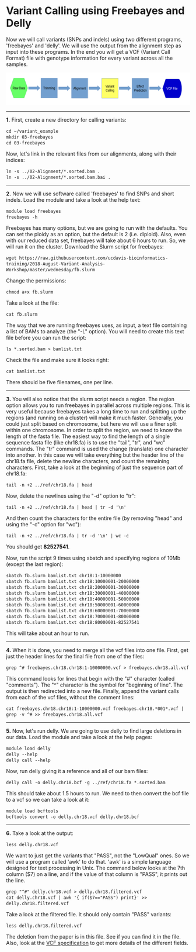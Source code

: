 Variant Calling using Freebayes and Delly
==========================================

Now we will call variants (SNPs and indels) using two different programs, 'freebayes' and 'delly'. We will use the output from the alignment step as input into these programs. In the end you will get a VCF (Variant Call Format) file with genotype information for every variant across all the samples.

![fc04](fc04.png)

---

**1\.** First, create a new directory for calling variants:

    cd ~/variant_example
    mkdir 03-freebayes
    cd 03-freebayes

Now, let's link in the relevant files from our alignments, along with their indices:

    ln -s ../02-Alignment/*.sorted.bam .
    ln -s ../02-Alignment/*.sorted.bam.bai .

---

**2\.** Now we will use software called 'freebayes' to find SNPs and short indels. Load the module and take a look at the help text:

    module load freebayes
    freebayes -h

Freebayes has many options, but we are going to run with the defaults. You can set the ploidy as an option, but the default is 2 (i.e. diploid). Also, even with our reduced data set, freebayes will take about 6 hours to run. So, we will run it on the cluster. Download the Slurm script for freebayes:

    wget https://raw.githubusercontent.com/ucdavis-bioinformatics-training/2018-August-Variant-Analysis-Workshop/master/wednesday/fb.slurm

Change the permissions:

    chmod a+x fb.slurm

Take a look at the file:

    cat fb.slurm

The way that we are running freebayes uses, as input, a text file containing a list of BAMs to analyze (the "-L" option). You will need to create this text file before you can run the script:

    ls *.sorted.bam > bamlist.txt

Check the file and make sure it looks right:

    cat bamlist.txt

There should be five filenames, one per line.

---

**3\.** You will also notice that the slurm script needs a region. The region option allows you to run freebayes in parallel across multiple regions. This is very useful because freebayes takes a long time to run and splitting up the regions (and running on a cluster) will make it much faster. Generally, you could just split based on chromosome, but here we will use a finer split within one chromosome. In order to split the region, we need to know the length of the fasta file. The easiest way to find the length of a single sequence fasta file (like chr18.fa) is to use the "tail", "tr", and "wc" commands. The "tr" command is used the change (translate) one character into another. In this case we will take everything but the header line of the chr18.fa file, delete the newline characters, and count the remaining characters. First, take a look at the beginning of just the sequence part of chr18.fa:

    tail -n +2 ../ref/chr18.fa | head

Now, delete the newlines using the "-d" option to "tr":

    tail -n +2 ../ref/chr18.fa | head | tr -d '\n'

And then count the characters for the entire file (by removing "head" and using the "-c" option for "wc"):

    tail -n +2 ../ref/chr18.fa | tr -d '\n' | wc -c

You should get **82527541**.

Now, run the script 9 times using sbatch and specifying regions of 10Mb (except the last region):

    sbatch fb.slurm bamlist.txt chr18:1-10000000
    sbatch fb.slurm bamlist.txt chr18:10000001-20000000
    sbatch fb.slurm bamlist.txt chr18:20000001-30000000
    sbatch fb.slurm bamlist.txt chr18:30000001-40000000
    sbatch fb.slurm bamlist.txt chr18:40000001-50000000
    sbatch fb.slurm bamlist.txt chr18:50000001-60000000
    sbatch fb.slurm bamlist.txt chr18:60000001-70000000
    sbatch fb.slurm bamlist.txt chr18:70000001-80000000
    sbatch fb.slurm bamlist.txt chr18:80000001-82527541

This will take about an hour to run.

---

**4\.** When it is done, you need to merge all the vcf files into one file. First, get just the header lines for the final file from one of the files:

    grep ^# freebayes.chr18.chr18:1-10000000.vcf > freebayes.chr18.all.vcf

This command looks for lines that begin with the "#" character (called "comments"). The "^" character is the symbol for "beginning of line". The output is then redirected into a new file. Finally, append the variant calls from each of the vcf files, without the comment lines:

    cat freebayes.chr18.chr18:1-10000000.vcf freebayes.chr18.*001*.vcf | grep -v ^# >> freebayes.chr18.all.vcf

---

**5\.** Now, let's run delly. We are going to use delly to find large deletions in our data. Load the module and take a look at the help pages:

    module load delly
    delly --help
    delly call --help

Now, run delly giving it a reference and all of our bam files:

    delly call -o delly.chr18.bcf -g ../ref/chr18.fa *.sorted.bam

This should take about 1.5 hours to run. We need to then convert the bcf file to a vcf so we can take a look at it:

    module load bcftools
    bcftools convert -o delly.chr18.vcf delly.chr18.bcf

---

**6\.** Take a look at the output:

    less delly.chr18.vcf

We want to just get the variants that "PASS", not the "LowQual" ones. So we will use a program called 'awk' to do that. 'awk' is a simple language designed for text processing in Unix. The command below looks at the 7th column ($7) on a line, and if the value of that column is "PASS", it prints out the line.

	grep "^#" delly.chr18.vcf > delly.chr18.filtered.vcf
    cat delly.chr18.vcf | awk '{ if($7=="PASS") print}' >> delly.chr18.filtered.vcf

Take a look at the filtered file. It should only contain "PASS" variants:

    less delly.chr18.filtered.vcf

The deletion from the paper is in this file. See if you can find it in the file. Also, look at the [VCF specification](https://samtools.github.io/hts-specs/VCFv4.2.pdf) to get more details of the different fields.
